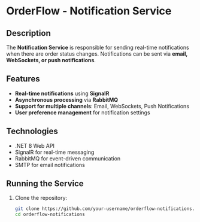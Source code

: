 # OrderFlow - Notification Service

## Description
The **Notification Service** is responsible for sending real-time notifications when there are order status changes. Notifications can be sent via **email, WebSockets, or push notifications**.

## Features
- **Real-time notifications** using **SignalR**
- **Asynchronous processing** via **RabbitMQ**
- **Support for multiple channels**: Email, WebSockets, Push Notifications
- **User preference management** for notification settings

## Technologies
- .NET 8 Web API
- SignalR for real-time messaging
- RabbitMQ for event-driven communication
- SMTP for email notifications

## Running the Service
1. Clone the repository:  
   ```sh
   git clone https://github.com/your-username/orderflow-notifications.git
   cd orderflow-notifications
